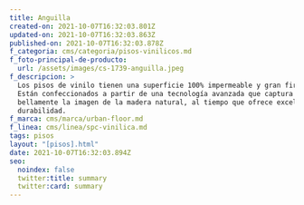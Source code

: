 ```yaml
---
title: Anguilla
created-on: 2021-10-07T16:32:03.801Z
updated-on: 2021-10-07T16:32:03.863Z
published-on: 2021-10-07T16:32:03.878Z
f_categoria: cms/categoria/pisos-vinilicos.md
f_foto-principal-de-producto:
  url: /assets/images/cs-1739-anguilla.jpeg
f_descripcion: >
  Los pisos de vinilo tienen una superficie 100% impermeable y gran firmeza.
  Están confeccionados a partir de una tecnología avanzada que captura
  bellamente la imagen de la madera natural, al tiempo que ofrece excelente
  durabilidad.
f_marca: cms/marca/urban-floor.md
f_linea: cms/linea/spc-vinilica.md
tags: pisos
layout: "[pisos].html"
date: 2021-10-07T16:32:03.894Z
seo:
  noindex: false
  twitter:title: summary
  twitter:card: summary
---
```

